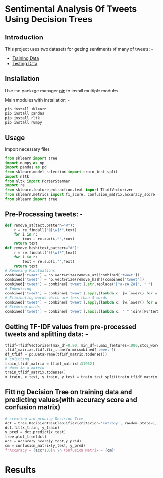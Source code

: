 # Sentimental Analysis Of Tweets Using Decision Trees
## Introduction
This project uses two datasets for getting sentiments of many of tweets: -
* [Training Data](https://raw.githubusercontent.com/dD2405/Twitter_Sentiment_Analysis/master/train.csv)
* [Testing Data](https://raw.githubusercontent.com/dD2405/Twitter_Sentiment_Analysis/master/test.csv)
## Installation

Use the package manager [pip](https://pip.pypa.io/en/stable/) to install multiple modules. 

Main modules with installation: -

```bash
pip install sklearn
pip install pandas
pip install nltk
pip install numpy
``` 
## Usage
Import necessary files
```python
from sklearn import tree
import numpy as np
import pandas as pd
from sklearn.model_selection import train_test_split
import nltk
from nltk import PorterStemmer
import re
from sklearn.feature_extraction.text import TfidfVectorizer
from sklearn.metrics import f1_score, confusion_matrix,accuracy_score
from sklearn import tree
```
## Pre-Processing tweets: -
```python
def remove_at(text,pattern="@"):
    r = re.findall("@[\w]*",text)
    for i in r:
        text = re.sub(i,"",text)
    return text
def remove_hash(text,pattern="#"):
    r = re.findall("#[\w]*",text)
    for i in r:
        text = re.sub(i,"",text)
    return text
# Removing Punctuations
combined['tweet'] = np.vectorize(remove_at)(combined['tweet'])
combined['tweet'] = np.vectorize(remove_hash)(combined['tweet'])
combined['tweet'] = combined['tweet'].str.replace("[^a-zA-Z#]", " ")
# Tokenizing
combined['tweet'] = combined['tweet'].apply(lambda x: [w.lower() for w in x.split()])
# Eliminating words which are less than 4 words
combined['tweet'] = combined['tweet'].apply(lambda x: [w.lower() for w in x if len(w)>3])
# Stemming words
combined['tweet'] = combined['tweet'].apply(lambda x: " ".join([PorterStemmer().stem(w) for w in x]))
```
## Getting TF-IDF values from pre-processed tweets and splitting data: -
```python
tfidf=TfidfVectorizer(max_df=0.90, min_df=2,max_features=1000,stop_words='english')
tfidf_matrix=tfidf.fit_transform(combined['tweet'])
df_tfidf = pd.DataFrame(tfidf_matrix.todense())
# splitting
train_tfidf_matrix = tfidf_matrix[:31962]
# data in a matrix
train_tfidf_matrix.todense()
x_train, x_test, y_train, y_test = train_test_split(train_tfidf_matrix,train['label'],test_size=0.33,random_state=17)
```

## Fitting Decision Tree on training data and predicting values(with accuracy score and confusion matrix)
```python
# creating and pruning Decision Tree
dct = tree.DecisionTreeClassifier(criterion='entropy', random_state=1, max_depth=5)
dct.fit(x_train, y_train)
y_pred = dct.predict(x_test)
tree.plot_tree(dct)
acc = accuracy_score(y_test,y_pred)
cm = confusion_matrix(y_test, y_pred)
f"Accuracy = {acc*100}% \n Confusion Matrix = {cm}"
```
# Results
